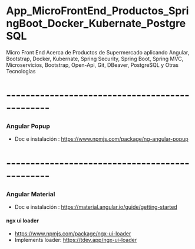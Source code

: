 # App_MicroFrontEnd_Productos_SpringBoot_Docker_Kubernate_PostgreSQL
Micro Front End Acerca de Productos de Supermercado aplicando Angular, Bootstrap, Docker, Kubernate, Spring Security, Spring Boot, Spring MVC, Microservicios, Bootstrap, Open-Api, Git, DBeaver, PostgreSQL y Otras Tecnologías


# -----------------------------------------------
### Angular Popup

* Doc e instalación : https://www.npmjs.com/package/ng-angular-popup



# -----------------------------------------------
### Angular Material

* Doc e instalación : https://material.angular.io/guide/getting-started

#### ngx ui loader

* https://www.npmjs.com/package/ngx-ui-loader
* Implements loader: https://tdev.app/ngx-ui-loader
